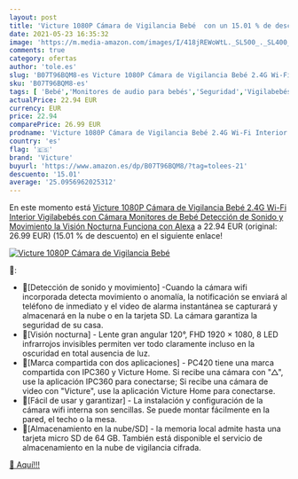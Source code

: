 ```yaml
---
layout: post
title: 'Victure 1080P Cámara de Vigilancia Bebé  con un 15.01 % de descuento'
date: 2021-05-23 16:35:32
image: 'https://m.media-amazon.com/images/I/418jREWoWtL._SL500_._SL400_.jpg'
comments: true
category: ofertas
author: 'tole.es'
slug: 'B07T96BQM8-es Victure 1080P Cámara de Vigilancia Bebé 2.4G Wi-Fi...'
sku: 'B07T96BQM8-es'
tags: [ 'Bebé','Monitores de audio para bebés','Seguridad','Vigilabebés','alexa','victure', ]
actualPrice: 22.94 EUR
currency: EUR
price: 22.94
comparePrice: 26.99 EUR
prodname: 'Victure 1080P Cámara de Vigilancia Bebé 2.4G Wi-Fi Interior Vigilabebés con Cámara Monitores de Bebé Detección de Sonido y Movimiento la Visión Nocturna Funciona con Alexa'
country: 'es'
flag: '🇪🇸'
brand: 'Victure'
buyurl: 'https://www.amazon.es/dp/B07T96BQM8/?tag=tolees-21'
descuento: '15.01'
average: '25.0956962025312'
---
```


En este momento está [Victure 1080P Cámara de Vigilancia Bebé 2.4G Wi-Fi Interior Vigilabebés con Cámara Monitores de Bebé Detección de Sonido y Movimiento la Visión Nocturna Funciona con Alexa](https://www.amazon.es/dp/B07T96BQM8/?tag=tolees-21) a 22.94 EUR (original: 26.99 EUR) (15.01 %  de descuento) en el siguiente enlace!

[![Victure 1080P Cámara de Vigilancia Bebé ](https://m.media-amazon.com/images/I/418jREWoWtL._SL500_._SL400_.jpg)](https://www.amazon.es/dp/B07T96BQM8/?tag=tolees-21)

🔎:

- 🧡[Detección de sonido y movimiento] -Cuando la cámara wifi incorporada detecta movimiento o anomalía, la notificación se enviará al teléfono de inmediato y el video de alarma instantánea se capturará y almacenará en la nube o en la tarjeta SD. La cámara garantiza la seguridad de su casa.
- 💚[Visión nocturna] - Lente gran angular 120°, FHD 1920 × 1080, 8 LED infrarrojos invisibles permiten ver todo claramente incluso en la oscuridad en total ausencia de luz.
- 💛[Marca compartida con dos aplicaciones] - PC420 tiene una marca compartida con IPC360 y Victure Home. Si recibe una cámara con "△", use la aplicación IPC360 para conectarse; Si recibe una cámara de video con "Victure", use la aplicación Victure Home para conectarse.
- 💜[Fácil de usar y garantizar] - La instalación y configuración de la cámara wifi interna son sencillas. Se puede montar fácilmente en la pared, el techo o la mesa.
- 💙[Almacenamiento en la nube/SD] - la memoria local admite hasta una tarjeta micro SD de 64 GB. También está disponible el servicio de almacenamiento en la nube de vigilancia cifrada.

[🛒 Aquí!!!](https://www.amazon.es/dp/B07T96BQM8/?tag=tolees-21)
